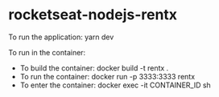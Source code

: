 # rocketseat-nodejs-rentx

To run the application: yarn dev

To run in the container: 
- To build the container: docker build -t rentx .
- To run the container: docker run -p 3333:3333 rentx
- To enter the container: docker exec -it CONTAINER_ID sh